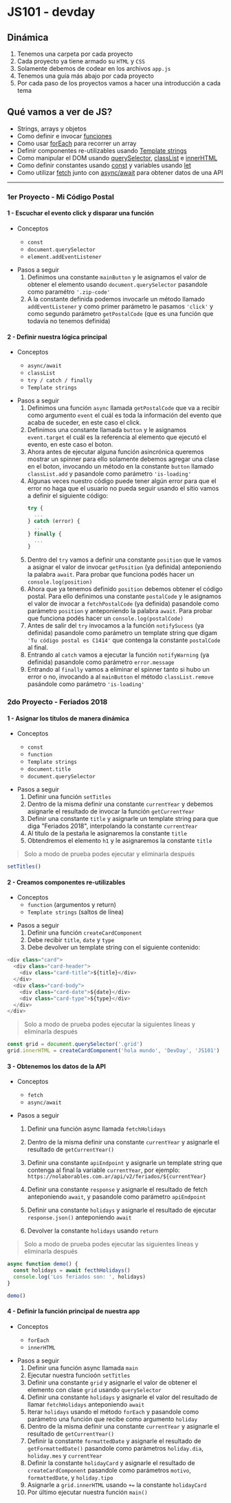 # JS101 - devday

## Dinámica

1. Tenemos una carpeta por cada proyecto
2. Cada proyecto ya tiene armado su `HTML` y `CSS`
3. Solamente debemos de codear en los archivos `app.js`
4. Tenemos una guía más abajo por cada proyecto
5. Por cada paso de los proyectos vamos a hacer una introducción a cada tema

## Qué vamos a ver de JS?

- Strings, arrays y objetos
- Como definir e invocar [funciones](https://developer.mozilla.org/en-US/docs/Web/JavaScript/Guide/Functions)
- Como usar [forEach](https://developer.mozilla.org/en-US/docs/Web/JavaScript/Reference/Global_Objects/Array/forEach) para recorrer un array
- Definir componentes re-utilizables usando [Template strings](https://developer.mozilla.org/en-US/docs/Web/JavaScript/Reference/Template_literals)
- Como manipular el DOM usando [querySelector](https://developer.mozilla.org/en-US/docs/Web/API/Document/querySelector), [classList](https://developer.mozilla.org/en-US/docs/Web/API/Element/classList) e [innerHTML](https://developer.mozilla.org/en-US/docs/Web/API/Element/innerHTML)
- Como definir constantes usando [const](https://developer.mozilla.org/en-US/docs/Web/JavaScript/Reference/Statements/const) y variables usando [let](https://developer.mozilla.org/en-US/docs/Web/JavaScript/Reference/Statements/let)
- Como utilizar [fetch](https://developer.mozilla.org/en-US/docs/Web/API/Fetch_API) junto con [async/await](https://developer.mozilla.org/en-US/docs/Web/JavaScript/Reference/Statements/async_function) para obtener datos de una API

---

### 1er Proyecto - Mi Código Postal

#### 1 - Escuchar el evento click y disparar una función

- Conceptos

  - `const`
  - `document.querySelector`
  - `element.addEventListener`

* Pasos a seguir
  1. Definimos una constante `mainButton` y le asignamos el valor de obtener el elemento usando `document.querySelector` pasandole como paramétro `'.zip-code'`
  2. A la constante definida podemos invocarle un método llamado `addEventListener` y como primer parámetro le pasamos `'click'` y como segundo parámetro `getPostalCode` (que es una función que todavía no tenemos definida)

#### 2 - Definir nuestra lógica principal

- Conceptos

  - `async/await`
  - `classList`
  - `try / catch / finally`
  - `Template strings`

* Pasos a seguir
  1. Definimos una función `async` llamada `getPostalCode` que va a recibir como argumento `event` el cuál es toda la información del evento que acaba de suceder, en este caso el click.
  2. Definimos una constante llamada `button` y le asignamos `event.target` el cuál es la referencia al elemento que ejecutó el evento, en este caso el boton.
  3. Ahora antes de ejecutar alguna función asincrónica queremos mostrar un spinner para ello solamente debemos agregar una clase en el boton, invocando un método en la constante `button` llamado `classList.add` y pasandole como parámetro `'is-loading'`
  4. Algunas veces nuestro código puede tener algún error para que el error no haga que el usuario no pueda seguir usando el sitio vamos a definir el siguiente código:
     ```javascript
     try {
       ...
     } catch (error) {
       ...
     } finally {
       ...
     }
     ```
  5. Dentro del `try` vamos a definir una constante `position` que le vamos a asignar el valor de invocar `getPosition` (ya definida) anteponiendo la palabra `await`. Para probar que funciona podés hacer un `console.log(position)`
  6. Ahora que ya tenemos definido `position` debemos obtener el código postal. Para ello definimos una constante `postalCode` y le asignamos el valor de invocar a `fetchPostalCode` (ya definida) pasandole como parámetro `position` y anteponiendo la palabra `await`. Para probar que funciona podés hacer un `console.log(postalCode)`
  7. Antes de salir del `try` invocamos a la función `notifySucess` (ya definida) pasandole como parámetro un template string que digam `'Tu código postal es C1414'` que contenga la constante `postalCode` al final.
  8. Entrando al `catch` vamos a ejecutar la función `notifyWarning` (ya definida) pasandole como parámetro `error.message`
  9. Entrando al `finally` vamos a eliminar el spinner tanto si hubo un error o no, invocando a al `mainButton` el método `classList.remove` pasándole como parámetro `'is-loading'`

### 2do Proyecto - Feriados 2018

#### 1 - Asignar los títulos de manera dinámica

- Conceptos

  - `const`
  - `function`
  - `Template strings`
  - `document.title`
  - `document.querySelector`

* Pasos a seguir
  1. Definir una función `setTitles`
  2. Dentro de la misma definir una constante `currentYear` y debemos asignarle el resultado de invocar la función `getCurrentYear`
  3. Definir una constante `title` y asignarle un template string para que diga "Feriados 2018", interpolando la constante `currentYear`
  4. Al titulo de la pestaña le asignaremos la constante `title`
  5. Obtendremos el elemento `h1` y le asignaremos la constante `title`

> Solo a modo de prueba podes ejecutar y eliminarla después

```javascript
setTitles()
```

#### 2 - Creamos componentes re-utilizables

- Conceptos
  - `function` (argumentos y return)
  - `Template strings` (saltos de línea)

* Pasos a seguir
  1.  Definir una función `createCardComponent`
  2.  Debe recibir `title`, `date` y `type`
  3.  Debe devolver un template string con el siguiente contenido:

```javascript
<div class="card">
  <div class="card-header">
    <div class="card-title">${title}</div>
  </div>
  <div class="card-body">
    <div class="card-date">${date}</div>
    <div class="card-type">${type}</div>
  </div>
</div>
```

> Solo a modo de prueba podes ejecutar la siguientes lineas y eliminarla después

```javascript
const grid = document.querySelector('.grid')
grid.innerHTML = createCardComponent('hola mundo', 'DevDay', 'JS101')
```

#### 3 - Obtenemos los datos de la API

- Conceptos

  - `fetch`
  - `async/await`

* Pasos a seguir

  1. Definir una función async llamada `fetchHolidays`
  2. Dentro de la misma definir una constante `currentYear` y asignarle el resultado de `getCurrentYear()`
  3. Definir una constante `apiEndpoint` y asignarle un template string que contenga al final la variable `currentYear`, por ejemplo: `https://nolaborables.com.ar/api/v2/feriados/${currentYear}`

  4. Definir una constante `response` y asignarle el resultado de fetch anteponiendo `await`, y pasandole como parámetro `apiEndpoint`
  5. Definir una constante `holidays` y asignarle el resultado de ejecutar `response.json()` anteponiendo `await`
  6. Devolver la constante `holidays` usando `return`

> Solo a modo de prueba podes ejecutar las siguientes lineas y eliminarla después

```javascript
async function demo() {
  const holidays = await fecthHolidays()
  console.log('Los feriados son: ', holidays)
}

demo()
```

#### 4 - Definir la función principal de nuestra app

- Conceptos

  - `forEach`
  - `innerHTML`

* Pasos a seguir
  1. Definir una función async llamada `main`
  2. Ejecutar nuestra funcioón `setTitles`
  3. Definir una constante `grid` y asignarle el valor de obtener el elemento con clase `grid` usando `querySelector`
  4. Definir una constante `holidays` y asignarle el valor del resultado de llamar `fetchHolidays` anteponiendo `await`
  5. Iterar `holidays` usando el método `forEach` y pasandole como parámetro una función que recibe como argumento `holiday`
  6. Dentro de la misma definir una constante `currentYear` y asignarle el resultado de `getCurrentYear()`
  7. Definir la constante `formattedDate` y asignarle el resultado de `getFormattedDate()` pasandole como parámetros `holiday.dia`, `holiday.mes` y `currentYear`
  8. Definir la constante `holidayCard` y asignarle el resultado de `createCardComponent` pasandole como parámetros `motivo`, `formattedDate`, y `holiday.tipo`
  9. Asignarle a `grid.innerHTML` usando `+=` la constante `holidayCard`
  10. Por último ejecutar nuestra función `main()`
